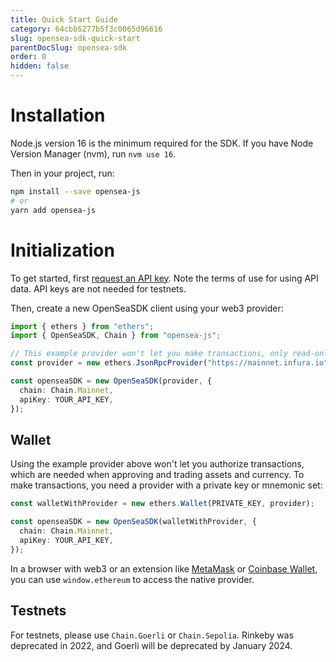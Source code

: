 ```yaml
---
title: Quick Start Guide
category: 64cbb5277b5f3c0065d96616
slug: opensea-sdk-quick-start
parentDocSlug: opensea-sdk
order: 0
hidden: false
---
```


# Installation

Node.js version 16 is the minimum required for the SDK. If you have Node Version Manager (nvm), run `nvm use 16`.

Then in your project, run:

```bash
npm install --save opensea-js
# or
yarn add opensea-js
```

# Initialization

To get started, first [request an API key](https://docs.opensea.io/reference/api-keys). Note the terms of use for using API data. API keys are not needed for testnets.

Then, create a new OpenSeaSDK client using your web3 provider:

```typescript
import { ethers } from "ethers";
import { OpenSeaSDK, Chain } from "opensea-js";

// This example provider won't let you make transactions, only read-only calls:
const provider = new ethers.JsonRpcProvider("https://mainnet.infura.io");

const openseaSDK = new OpenSeaSDK(provider, {
  chain: Chain.Mainnet,
  apiKey: YOUR_API_KEY,
});
```

## Wallet

Using the example provider above won't let you authorize transactions, which are needed when approving and trading assets and currency. To make transactions, you need a provider with a private key or mnemonic set:

```typescript
const walletWithProvider = new ethers.Wallet(PRIVATE_KEY, provider);

const openseaSDK = new OpenSeaSDK(walletWithProvider, {
  chain: Chain.Mainnet,
  apiKey: YOUR_API_KEY,
});
```

In a browser with web3 or an extension like [MetaMask](https://metamask.io/) or [Coinbase Wallet](https://www.coinbase.com/wallet), you can use `window.ethereum` to access the native provider.

## Testnets

For testnets, please use `Chain.Goerli` or `Chain.Sepolia`. Rinkeby was deprecated in 2022, and Goerli will be deprecated by January 2024.
